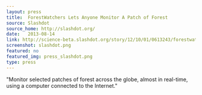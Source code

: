 ```yaml
---
layout: press
title:  ForestWatchers Lets Anyone Monitor A Patch of Forest
source: Slashdot
source_home: http://slashdot.org/ 
date:   2013-08-14
link: http://science-beta.slashdot.org/story/12/10/01/0613243/forestwatchers-lets-anyone-monitor-a-patch-of-forest
screenshot: slashdot.png
featured: no
featured_img: press_slashdot.png
type: press
---
```


"Monitor selected patches of forest across the globe, almost in real-time, using a computer connected to the Internet."
